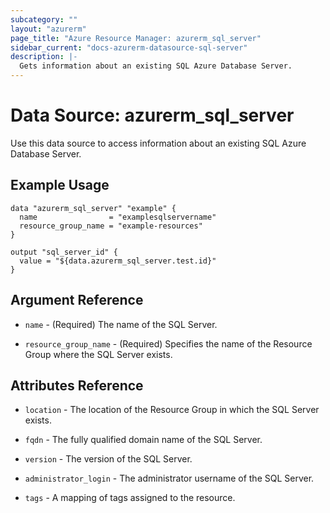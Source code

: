 ```yaml
---
subcategory: ""
layout: "azurerm"
page_title: "Azure Resource Manager: azurerm_sql_server"
sidebar_current: "docs-azurerm-datasource-sql-server"
description: |-
  Gets information about an existing SQL Azure Database Server.
---
```


# Data Source: azurerm_sql_server

Use this data source to access information about an existing SQL Azure Database Server.

## Example Usage

```hcl
data "azurerm_sql_server" "example" {
  name                = "examplesqlservername"
  resource_group_name = "example-resources"
}

output "sql_server_id" {
  value = "${data.azurerm_sql_server.test.id}"
}
```

## Argument Reference

* `name` - (Required) The name of the SQL Server.

* `resource_group_name` - (Required) Specifies the name of the Resource Group where the SQL Server exists.

## Attributes Reference

* `location` - The location of the Resource Group in which the SQL Server exists.

* `fqdn` - The fully qualified domain name of the SQL Server.

* `version` - The version of the SQL Server.

* `administrator_login` - The administrator username of the SQL Server.

* `tags` - A mapping of tags assigned to the resource.
